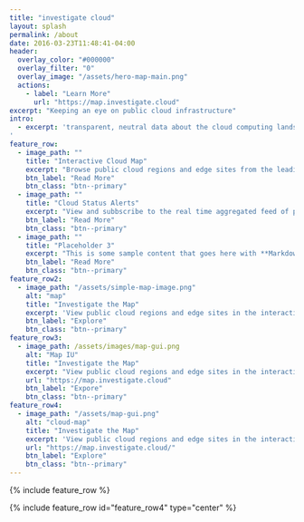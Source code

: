 ```yaml
---
title: "investigate cloud"
layout: splash
permalink: /about
date: 2016-03-23T11:48:41-04:00
header:
  overlay_color: "#000000"
  overlay_filter: "0"
  overlay_image: "/assets/hero-map-main.png"
  actions:
    - label: "Learn More"
      url: "https://map.investigate.cloud"
excerpt: "Keeping an eye on public cloud infrastructure"
intro: 
  - excerpt: 'transparent, neutral data about the cloud computing landscape
'
feature_row:
  - image_path: ""
    title: "Interactive Cloud Map"
    excerpt: "Browse public cloud regions and edge sites from the leading cloud infrastructure providers around the world."
    btn_label: "Read More"
    btn_class: "btn--primary" 
  - image_path: ""
    title: "Cloud Status Alerts"
    excerpt: "View and subbscribe to the real time aggregated feed of public cloud status alerts and updates."
    btn_label: "Read More"
    btn_class: "btn--primary"
  - image_path: ""
    title: "Placeholder 3"
    excerpt: "This is some sample content that goes here with **Markdown** formatting."
    btn_label: "Read More"
    btn_class: "btn--primary"
feature_row2:
  - image_path: "/assets/simple-map-image.png"
    alt: "map"
    title: "Investigate the Map"
    excerpt: 'View public cloud regions and edge sites in the interactive map'
    btn_label: "Explore"
    btn_class: "btn--primary"
feature_row3:
  - image_path: /assets/images/map-gui.png
    alt: "Map IU"
    title: "Investigate the Map"
    excerpt: "View public cloud regions and edge sites in the interactive map"
    url: "https://map.investigate.cloud"
    btn_label: "Expore"
    btn_class: "btn--primary"
feature_row4:
  - image_path: "/assets/map-gui.png"
    alt: "cloud-map"
    title: "Investigate the Map"
    excerpt: 'View public cloud regions and edge sites in the interactive map'
    url: "https://map.investigate.cloud/"
    btn_label: "Explore"
    btn_class: "btn--primary"
---
```


{% include feature_row %}

{% include feature_row id="feature_row4" type="center" %}
